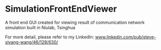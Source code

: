 SimulationFrontEndViewer
========================

A front end GUI created for viewing result of communication network simulation built in Niulab, Tsinghua

For more detail, please refer to my LinkedIn: www.linkedin.com/pub/steve-siyang-wang/46/128/630/


